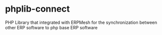 # phplib-connect
PHP Library that integrated with ERPMesh for the synchronization between other ERP software to php base ERP software

